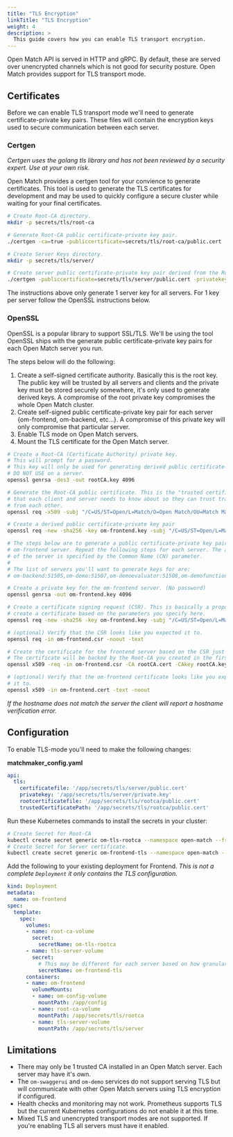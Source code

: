 ```yaml
---
title: "TLS Encryption"
linkTitle: "TLS Encryption"
weight: 4
description: >
  This guide covers how you can enable TLS transport encryption.
---
```


Open Match API is served in HTTP and gRPC. By default, these are served
over unencrypted channels which is not good for security posture. Open Match
provides support for TLS transport mode.

## Certificates

Before we can enable TLS transport mode we'll need to generate
certificate-private key pairs. These files will contain the encryption keys
used to secure communication between each server.

### Certgen

*Certgen uses the golang tls library and has not been reviewed by a security*
*expert. Use at your own risk.*

Open Match provides a certgen tool for your convience to generate certificates.
This tool is used to generate the TLS certificates for development and may
be used to quickly configure a secure cluster while waiting for your final
certificates.

```bash
# Create Root-CA directory.
mkdir -p secrets/tls/root-ca

# Generate Root-CA public certificate-private key pair.
./certgen -ca=true -publiccertificate=secrets/tls/root-ca/public.cert -privatekey=secrets/tls/root-ca/private.key

# Create Server Keys directory.
mkdir -p secrets/tls/server/

# Create server public certificate-private key pair derived from the Root-CA keys.
./certgen -publiccertificate=secrets/tls/server/public.cert -privatekey=secrets/tls/server/private.key -rootpubliccertificate=secrets/tls/root-ca/public.cert -rootprivatekey=secrets/tls/root-ca/private.key
```

The instructions above only generate 1 server key for all servers. For 1 key
per server follow the OpenSSL instructions below.

### OpenSSL

OpenSSL is a popular library to support SSL/TLS. We'll be using the tool
OpenSSL ships with the generate public certificate-private key pairs for each
Open Match server you run.

The steps below will do the following:

  1. Create a self-signed certificate authority. Basically this is the root key.
    The public key will be trusted by all servers and clients and the private
    key must be stored securely somewhere, it's only used to generate derived
    keys. A compromise of the root private key compromises the whole Open Match
    cluster.
  1. Create self-signed public certificate-private key pair for each server
     {om-frontend, om-backend, etc...}. A compromise of this private key
     will only compromise that particular server.
  1. Enable TLS mode on Open Match servers.
  1. Mount the TLS certificate for the Open Match server.

```bash
# Create a Root-CA (Certificate Authority) private key.
# This will prompt for a password.
# This key will only be used for generating derived public certificate-private key pairs.
# DO NOT USE on a server.
openssl genrsa -des3 -out rootCA.key 4096

# Generate the Root-CA public certificate. This is the "trusted certificate"
# that each client and server needs to know about so they can trust traffic
# from each other.
openssl req -x509 -subj "/C=US/ST=Open/L=Match/O=Open Match/OU=Match Making/CN=open-match.dev" -new -nodes -key rootCA.key -sha256 -days 1825 -out rootCA.cert

# Create a derived public certificate-private key pair
openssl req -new -sha256 -key om-frontend.key -subj "/C=US/ST=Open/L=Match/O=Open Match/OU=Frontend/CN=open-match.dev" -out om-frontend.cert

# The steps below are to generate a public certificate-private key pair for the
# om-frontend server. Repeat the following steps for each server. The address
# of the server is specified by the Common Name (CN) parameter.
#
# The list of servers you'll want to generate keys for are:
# om-backend:51505,om-demo:51507,om-demoevaluator:51508,om-demofunction:51502,om-e2eevaluator:51518,om-e2ematchfunction:51512,om-frontend:51504,om-mmlogic:51503,om-swaggerui:51500,om-synchronizer:51506

# Create a private key for the om-frontend server. (No password)
openssl genrsa -out om-frontend.key 4096

# Create a certificate signing request (CSR). This is basically a proposal to
# create a certificate based on the parameters you specify here.
openssl req -new -sha256 -key om-frontend.key -subj "/C=US/ST=Open/L=Match/O=Open Match/OU=Match Making/CN=om-frontend:51504" -out om-frontend.csr

# (optional) Verify that the CSR looks like you expected it to.
openssl req -in om-frontend.csr -noout -text

# Create the certificate for the frontend server based on the CSR just created.
# The certificate will be backed by the Root-CA you created in the first step.
openssl x509 -req -in om-frontend.csr -CA rootCA.cert -CAkey rootCA.key -CAcreateserial -out om-frontend.cert -days 1825 -sha256

# (optional) Verify that the om-frontend certificate looks like you expected
# it to.
openssl x509 -in om-frontend.cert -text -noout
```

*If the hostname does not match the server the client will report a hostname verification error.*

## Configuration

To enable TLS-mode you'll need to make the following changes:

**matchmaker_config.yaml**

```yaml
api:
  tls:
    certificatefile: '/app/secrets/tls/server/public.cert'
    privatekey: '/app/secrets/tls/server/private.key'
    rootcertificatefile: '/app/secrets/tls/rootca/public.cert'
    trustedCertificatePath: '/app/secrets/tls/rootca/public.cert'
```

Run these Kubernetes commands to install the secrets in your cluster:

```bash
# Create Secret for Root-CA
kubectl create secret generic om-tls-rootca --namespace open-match --from-file=secrets/tls/root-ca/public.cert
# Create Secret for Server certificate.
kubectl create secret generic om-frontend-tls --namespace open-match --from-file=secrets/tls/server/om-frontend.key --from-file=secrets/tls/server/om-frontend.cert
```

Add the following to your existing deployment for Frontend. *This is not a complete `Deployment` it only contains the TLS configuration.*

```yaml
kind: Deployment
metadata:
  name: om-frontend
spec:
  template:
    spec:
      volumes:
      - name: root-ca-volume
        secret:
          secretName: om-tls-rootca
      - name: tls-server-volume
        secret:
          # This may be different for each server based on how granular you want your keys.
          secretName: om-frontend-tls
      containers:
      - name: om-frontend
        volumeMounts:
        - name: om-config-volume
          mountPath: /app/config
        - name: root-ca-volume
          mountPath: /app/secrets/tls/rootca
        - name: tls-server-volume
          mountPath: /app/secrets/tls/server
```

## Limitations

* There may only be 1 trusted CA installed in an Open Match server.
  Each server may have it's own.
* The `om-swaggerui` and `om-demo` services do not support serving TLS but
  will communicate with other Open Match servers using TLS encryption
  if configured.
* Health checks and monitoring may not work. Prometheus supports TLS but
  the current Kubernetes configurations do not enable it at this time.
* Mixed TLS and unencrypted transport modes are not supported. If you're
  enabling TLS all servers must have it enabled.
